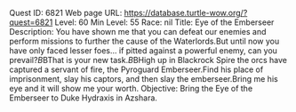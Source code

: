 Quest ID: 6821
Web page URL: https://database.turtle-wow.org/?quest=6821
Level: 60
Min Level: 55
Race: nil
Title: Eye of the Emberseer
Description: You have shown me that you can defeat our enemies and perform missions to further the cause of the Waterlords.But until now you have only faced lesser foes... if pitted against a powerful enemy, can you prevail?$B$BThat is your new task.$B$BHigh up in Blackrock Spire the orcs have captured a servant of fire, the Pyroguard Emberseer.Find his place of imprisonment, slay his captors, and then slay the emberseer.Bring me his eye and it will show me your worth.
Objective: Bring the Eye of the Emberseer to Duke Hydraxis in Azshara.
